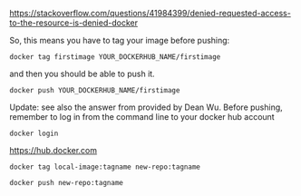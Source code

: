 https://stackoverflow.com/questions/41984399/denied-requested-access-to-the-resource-is-denied-docker


So, this means you have to tag your image before pushing:

```
docker tag firstimage YOUR_DOCKERHUB_NAME/firstimage
```
and then you should be able to push it.
```
docker push YOUR_DOCKERHUB_NAME/firstimage
```
Update: see also the answer from provided by Dean Wu. Before pushing, remember to log in from the command line to your docker hub account

```
docker login
```



https://hub.docker.com
```
docker tag local-image:tagname new-repo:tagname

docker push new-repo:tagname

```
